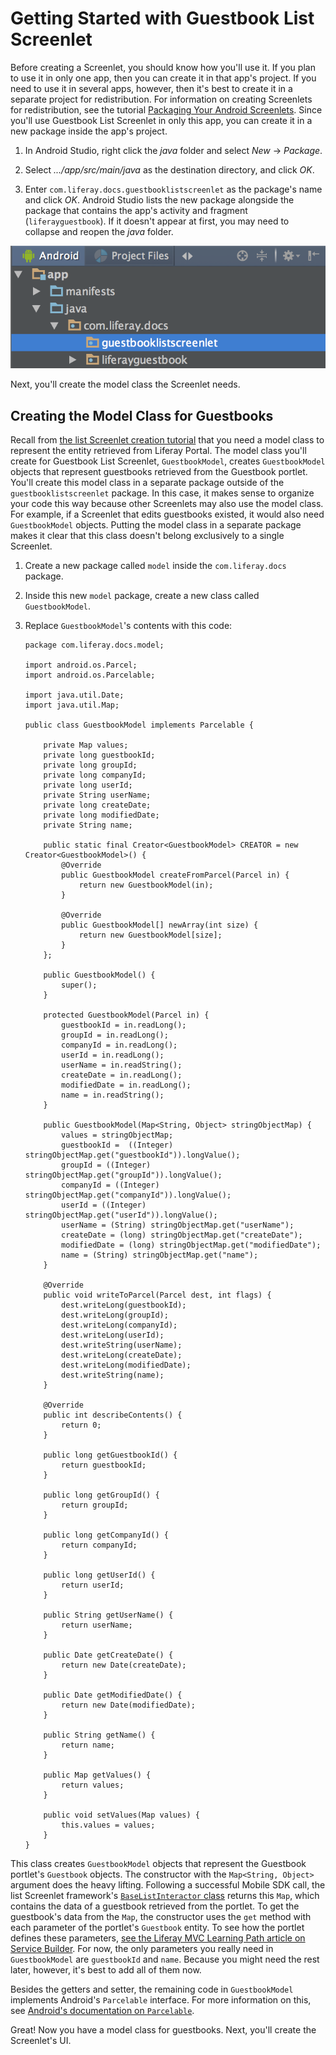 # Getting Started with Guestbook List Screenlet [](id=getting-started-with-guestbook-list-screenlet)

Before creating a Screenlet, you should know how you'll use it. If you plan to 
use it in only one app, then you can create it in that app's project. If you 
need to use it in several apps, however, then it's best to create it in a 
separate project for redistribution. For information on creating Screenlets for 
redistribution, see the tutorial 
[Packaging Your Android Screenlets](/develop/tutorials/-/knowledge_base/6-2/packaging-your-android-screenlets). 
Since you'll use Guestbook List Screenlet in only this app, you can create it in 
a new package inside the app's project. 

1.  In Android Studio, right click the *java* folder and select *New* &rarr;
    *Package*. 

2.  Select *.../app/src/main/java* as the destination directory, and click *OK*. 

3.  Enter `com.liferay.docs.guestbooklistscreenlet` as the package's name and
    click *OK*. Android Studio lists the new package alongside the package that
    contains the app's activity and fragment (`liferayguestbook`).  If it
    doesn't appear at first, you may need to collapse and reopen the *java*
    folder. 

![Figure 1: Guestbook List Screenlet's new package is highlighted.](../../../images/android-guestbooks-screenlet-package.png)

Next, you'll create the model class the Screenlet needs. 

## Creating the Model Class for Guestbooks [](id=creating-the-model-class-for-guestbooks)

Recall from 
[the list Screenlet creation tutorial](/develop/tutorials/-/knowledge_base/6-2/creating-android-list-screenlets#creating-the-model-class) 
that you need a model class to represent the entity retrieved from Liferay
Portal. The model class you'll create for Guestbook List Screenlet,
`GuestbookModel`, creates `GuestbookModel` objects that represent guestbooks
retrieved from the Guestbook portlet. You'll create this model class in a
separate package outside of the `guestbooklistscreenlet` package. In this case,
it makes sense to organize your code this way because other Screenlets may also
use the model class. For example, if a Screenlet that edits guestbooks existed,
it would also need `GuestbookModel` objects. Putting the model class in a
separate package makes it clear that this class doesn't belong exclusively to a
single Screenlet. 

1.  Create a new package called `model` inside the `com.liferay.docs` package.
 
 
2.  Inside this new `model` package, create a new class called `GuestbookModel`.
 
3.  Replace `GuestbookModel`'s contents with this code: 

        package com.liferay.docs.model;

        import android.os.Parcel;
        import android.os.Parcelable;

        import java.util.Date;
        import java.util.Map;

        public class GuestbookModel implements Parcelable {

            private Map values;
            private long guestbookId;
            private long groupId;
            private long companyId;
            private long userId;
            private String userName;
            private long createDate;
            private long modifiedDate;
            private String name;

            public static final Creator<GuestbookModel> CREATOR = new Creator<GuestbookModel>() {
                @Override
                public GuestbookModel createFromParcel(Parcel in) {
                    return new GuestbookModel(in);
                }

                @Override
                public GuestbookModel[] newArray(int size) {
                    return new GuestbookModel[size];
                }
            };

            public GuestbookModel() {
                super();
            }

            protected GuestbookModel(Parcel in) {
                guestbookId = in.readLong();
                groupId = in.readLong();
                companyId = in.readLong();
                userId = in.readLong();
                userName = in.readString();
                createDate = in.readLong();
                modifiedDate = in.readLong();
                name = in.readString();
            }

            public GuestbookModel(Map<String, Object> stringObjectMap) {
                values = stringObjectMap;
                guestbookId =  ((Integer) stringObjectMap.get("guestbookId")).longValue();
                groupId = ((Integer) stringObjectMap.get("groupId")).longValue();
                companyId = ((Integer) stringObjectMap.get("companyId")).longValue();
                userId = ((Integer) stringObjectMap.get("userId")).longValue();
                userName = (String) stringObjectMap.get("userName");
                createDate = (long) stringObjectMap.get("createDate");
                modifiedDate = (long) stringObjectMap.get("modifiedDate");
                name = (String) stringObjectMap.get("name");
            }

            @Override
            public void writeToParcel(Parcel dest, int flags) {
                dest.writeLong(guestbookId);
                dest.writeLong(groupId);
                dest.writeLong(companyId);
                dest.writeLong(userId);
                dest.writeString(userName);
                dest.writeLong(createDate);
                dest.writeLong(modifiedDate);
                dest.writeString(name);
            }

            @Override
            public int describeContents() {
                return 0;
            }

            public long getGuestbookId() {
                return guestbookId;
            }

            public long getGroupId() {
                return groupId;
            }

            public long getCompanyId() {
                return companyId;
            }

            public long getUserId() {
                return userId;
            }

            public String getUserName() {
                return userName;
            }

            public Date getCreateDate() {
                return new Date(createDate);
            }

            public Date getModifiedDate() {
                return new Date(modifiedDate);
            }

            public String getName() {
                return name;
            }

            public Map getValues() {
                return values;
            }

            public void setValues(Map values) {
                this.values = values;
            }
        }

This class creates `GuestbookModel` objects that represent the Guestbook 
portlet's `Guestbook` objects. The constructor with the `Map<String, Object>` 
argument does the heavy lifting. Following a successful Mobile SDK call, the 
list Screenlet framework's 
[`BaseListInteractor` class](https://github.com/liferay/liferay-screens/blob/2.1.0/android/library/src/main/java/com/liferay/mobile/screens/base/list/interactor/BaseListInteractor.java) 
returns this `Map`, which contains the data of a guestbook retrieved from the 
portlet. To get the guestbook's data from the `Map`, the constructor uses the 
`get` method with each parameter of the portlet's `Guestbook` entity. To see how 
the portlet defines these parameters, 
[see the Liferay MVC Learning Path article on Service Builder](/develop/tutorials/-/knowledge_base/6-2/using-service-builder-to-generate-a-persistence-fr). 
For now, the only parameters you really need in `GuestbookModel` are 
`guestbookId` and `name`. Because you might need the rest later, however, it's 
best to add all of them now. 

Besides the getters and setter, the remaining code in `GuestbookModel` 
implements Android's `Parcelable` interface. For more information on this, see 
[Android's documentation on `Parcelable`](https://developer.android.com/reference/android/os/Parcelable.html). 

Great! Now you have a model class for guestbooks. Next, you'll create the 
Screenlet's UI. 
